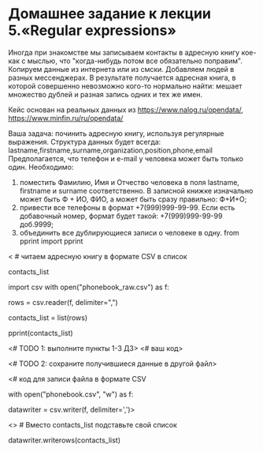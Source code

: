 # Домашнее задание к лекции 5.«Regular expressions»
Иногда при знакомстве мы записываем контакты в адресную книгу кое-как с мыслью, что "когда-нибудь потом все обязательно поправим". Копируем данные из интернета или из смски. Добавляем людей в разных мессенджерах. В результате получается адресная книга, в которой совершенно невозможно кого-то нормально найти: мешает множество дублей и разная запись одних и тех же имен.

Кейс основан на реальных данных из https://www.nalog.ru/opendata/, https://www.minfin.ru/ru/opendata/

Ваша задача: починить адресную книгу, используя регулярные выражения.
Структура данных будет всегда:
lastname,firstname,surname,organization,position,phone,email
Предполагается, что телефон и e-mail у человека может быть только один.
Необходимо:

1. поместить Фамилию, Имя и Отчество человека в поля lastname, firstname и surname соответственно. В записной книжке изначально может быть Ф + ИО, ФИО, а может быть сразу правильно: Ф+И+О;
2. привести все телефоны в формат +7(999)999-99-99. Если есть добавочный номер, формат будет такой: +7(999)999-99-99 доб.9999;
3. объединить все дублирующиеся записи о человеке в одну.
from pprint import pprint

< # читаем адресную книгу в формате CSV в список

contacts_list

import csv
with open("phonebook_raw.csv") as f:

  rows = csv.reader(f, delimiter=",")

  contacts_list = list(rows)

pprint(contacts_list)
>
<# TODO 1: выполните пункты 1-3 ДЗ>
<# ваш код>

<# TODO 2: сохраните получившиеся данные в другой файл>

<# код для записи файла в формате CSV

with open("phonebook.csv", "w") as f:

  datawriter = csv.writer(f, delimiter=',')>

<>  # Вместо contacts_list подставьте свой список

  datawriter.writerows(contacts_list) 